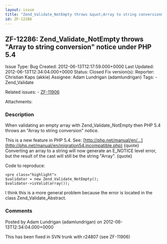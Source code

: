 ```yaml
---
layout: issue
title: "Zend_Validate_NotEmpty throws &quot;Array to string conversion&quot; notice under PHP 5.4"
id: ZF-12286
---
```


ZF-12286: Zend\_Validate\_NotEmpty throws "Array to string conversion" notice under PHP 5.4
-------------------------------------------------------------------------------------------

 Issue Type: Bug Created: 2012-06-13T12:17:59.000+0000 Last Updated: 2012-06-13T12:34:04.000+0000 Status: Closed Fix version(s): 
 Reporter:  Christian Kaps (akkie)  Assignee:  Adam Lundrigan (adamlundrigan)  Tags: - Zend\_Validate
 
 Related issues: - [ZF-11906](/issues/browse/ZF-11906)
 
 Attachments: 
### Description

When validating an empty array with Zend\_Validate\_NotEmpty then PHP 5.4 throws an "Array to string conversion" notice.

This is a new feature in PHP 5.4. See: [http://php.net/manual/en/…](http://php.net/manual/en/migration54.incompatible.php) {quote} Converting an array to a string will now generate an E\_NOTICE level error, but the result of the cast will still be the string "Array". {quote}

Code to reproduce:

 
    <pre class="highlight">
    $validator = new Zend_Validate_NotEmpty();
    $validator->isValid(array());


I think this is a more general problem because the error is located in the class Zend\_Validate\_Abstract.

 

 

### Comments

Posted by Adam Lundrigan (adamlundrigan) on 2012-06-13T12:34:04.000+0000

This has been fixed in SVN trunk with r24807 (see ZF-11906)

 

 